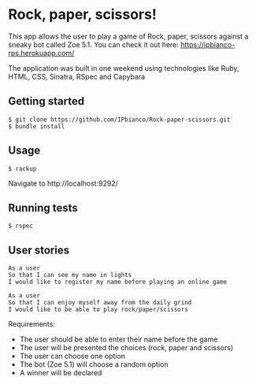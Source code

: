 # Rock, paper, scissors!

This app allows the user to play a game of Rock, paper, scissors against a sneaky bot called Zoe 5.1. 
You can check it out here: https://ipbianco-rps.herokuapp.com/

The application was built in one weekend using technologies like Ruby, HTML, CSS, Sinatra, RSpec and Capybara

## Getting started
```
$ git clone https://github.com/IPbianco/Rock-paper-scissors.git
$ bundle install
```
## Usage
```
$ rackup
```
Navigate to http://localhost:9292/
## Running tests
```
$ rspec
```
## User stories

```
As a user
So that I can see my name in lights
I would like to register my name before playing an online game

As a user
So that I can enjoy myself away from the daily grind
I would like to be able to play rock/paper/scissors
```

Requirements:

- The user should be able to enter their name before the game
- The user will be presented the choices (rock, paper and scissors)
- The user can choose one option
- The bot (Zoe 5.1) will choose a random option
- A winner will be declared
